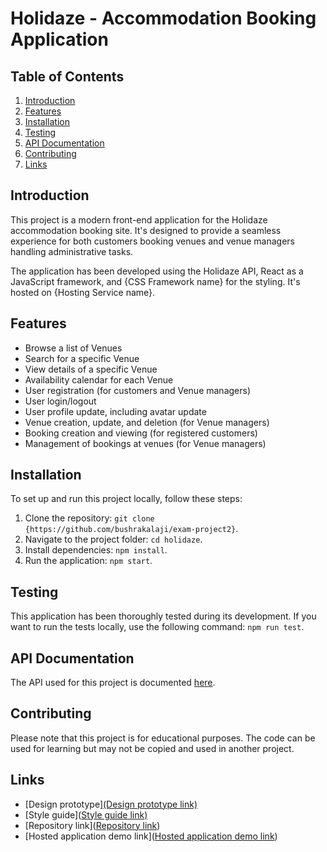 # Holidaze -  Accommodation Booking Application

## Table of Contents

1. [Introduction](#introduction)
2. [Features](#features)
3. [Installation](#installation)
4. [Testing](#testing)
5. [API Documentation](#api-documentation)
6. [Contributing](#contributing)
7. [Links](#links)

## Introduction

This project is a modern front-end application for the Holidaze accommodation booking site. It's designed to provide a seamless experience for both customers booking venues and venue managers handling administrative tasks.

The application has been developed using the Holidaze API, React as a JavaScript framework, and {CSS Framework name} for the styling. It's hosted on {Hosting Service name}.

## Features

- Browse a list of Venues
- Search for a specific Venue
- View details of a specific Venue
- Availability calendar for each Venue
- User registration (for customers and Venue managers)
- User login/logout
- User profile update, including avatar update
- Venue creation, update, and deletion (for Venue managers)
- Booking creation and viewing (for registered customers)
- Management of bookings at venues (for Venue managers)

## Installation

To set up and run this project locally, follow these steps:

1. Clone the repository: `git clone {https://github.com/bushrakalaji/exam-project2}`.
2. Navigate to the project folder: `cd holidaze`.
3. Install dependencies: `npm install`.
4. Run the application: `npm start`.

## Testing

This application has been thoroughly tested during its development. If you want to run the tests locally, use the following command: `npm run test`.


## API Documentation

The API used for this project is documented [here](https://docs.noroff.dev/holidaze/venues).


## Contributing
Please note that this project is for educational purposes. The code can be used for learning but may not be copied and used in another project.

## Links

- [Design prototype][(Design prototype link)](https://xd.adobe.com/view/cf6e0aec-e4fa-4dfb-b85f-992a7df74cee-9a3d/)
- [Style guide]([Style guide link)](https://xd.adobe.com/view/cf6e0aec-e4fa-4dfb-b85f-992a7df74cee-9a3d/)
- [Repository link]([Repository link](https://github.com/bushrakalaji/exam-project2))
- [Hosted application demo link]([Hosted application demo link](https://holidazea.netlify.app/))
